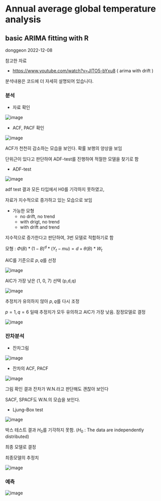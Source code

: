 # Annual average global temperature analysis
## basic ARIMA fitting with R

donggeon
2022-12-08

참고한 자료
 - https://www.youtube.com/watch?v=JITO5-bYxu8 ( arima with drift )

분석내용은 코드에 더 자세히 설명되어 있습니다.
 
### 분석

- 자료 확인

![image](https://user-images.githubusercontent.com/87890694/223037491-38020e78-110f-4f43-bff2-60613a51b901.png)



- ACF, PACF 확인

![image](https://user-images.githubusercontent.com/87890694/223037534-63cb9172-73cf-4592-8643-1ea12e25dc46.png)

ACF가 천천히 감소하는 모습을 보인다. 확률 보행의 양상을 보임

단위근이 있다고 판단하여 ADF-test를 진행하여 적절한 모델을 찾기로 함



- ADF-test


![image](https://user-images.githubusercontent.com/87890694/223038091-90348560-8f90-49fa-ba5d-c9f2af46d536.png)

adf test 결과 모든 타입에서 H0를 기각하지 못하였고,

자료가 지수적으로 증가하고 있는 모습으로 보임

 - 가능한 모형
    - no drift, no trend
    - with drigt, no trend
    - with drift and trend
    
지수적으로 증가한다고 판단하여, 3번 모델로 적합하기로 함

모형 : $Φ(B) * (1-B)^d * (Y_t - mu) = d + θ(B) * W_t$


AIC를 기준으로 $p, q$를 선정

![image](https://user-images.githubusercontent.com/87890694/223039713-cce446aa-ce83-451d-950c-7c8641abb29a.png)


AIC가 가장 낮은 (1, 0, 7) 선택 (p,d,q)

![image](https://user-images.githubusercontent.com/87890694/223040010-2fa059e3-60bb-464e-b064-da627b067a5d.png)

추정치가 유의하지 않아 $p, q$를 다시 조정

$p=1, q=6$ 일때 추정치가 모두 유의하고 AIC가 가장 낮음. 잠정모델로 결정

![image](https://user-images.githubusercontent.com/87890694/223040186-2298b357-9a74-4b1b-ba39-e306b3d54321.png)


### 잔차분석

- 잔차그림

![image](https://user-images.githubusercontent.com/87890694/223041104-e71f57fa-6bb3-4cfe-80f4-8f64e81bb783.png)

- 잔차의 ACF, PACF

![image](https://user-images.githubusercontent.com/87890694/223041140-83a9388f-b257-43fc-ace2-97fd88e608f3.png)

그림 확인 결과 잔차가 W.N.라고 판단해도 괜찮아 보인다

SACF, SPACF도 W.N.의 모습을 보인다.

- Ljung–Box test
 
![image](https://user-images.githubusercontent.com/87890694/223041454-46b6799f-dc8b-465e-ba53-8312f0fcedbd.png)

박스 테스트 결과 $H_0$를 기각하지 못함. ($H_0$ : The data are independently distributed)

최종 모델로 결정

최종모델의 추정치

![image](https://user-images.githubusercontent.com/87890694/223041775-320715be-e4ea-47ba-9ed4-3ddcf497eddd.png)


### 예측

![image](https://user-images.githubusercontent.com/87890694/223041830-62179b7f-ac4a-4080-bd27-374b467cfa2c.png)




